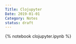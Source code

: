 ```yaml
---
Title: Clojupyter
Date: 2019-01-01
Category: Notes
status: draft
---
```


{% notebook clojupyter.ipynb %}
